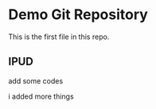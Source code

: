 # Demo Git Repository

This is the first file in this repo.   

## IPUD
add some codes


i added more things